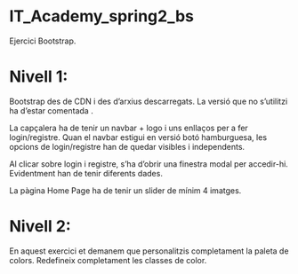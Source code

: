 # IT_Academy_spring2_bs
Ejercici Bootstrap.

# Nivell 1:

Bootstrap des de CDN i des d’arxius descarregats. La versió que no s’utilitzi ha d’estar comentada .

La capçalera ha de tenir un navbar + logo i uns enllaços per a fer login/registre. Quan el navbar estigui en versió botó hamburguesa, les opcions de login/registre han de quedar visibles i independents.

Al clicar sobre login i registre, s’ha d’obrir una finestra modal per accedir-hi. Evidentment han de tenir diferents dades.

La pàgina Home Page ha de tenir un slider de mínim 4 imatges.

# Nivell 2:

En aquest exercici et demanem que personalitzis completament la paleta de colors. Redefineix completament les classes de color.